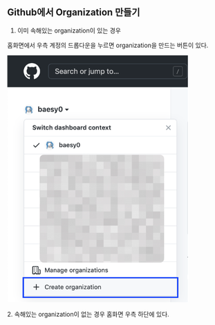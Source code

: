 ## Github에서 Organization 만들기
1. 이미 속해있는 organization이 있는 경우

홈화면에서 우측 계정의 드롭다운을 누르면 organization을 만드는 버튼이 있다.
<p align = "left">
<img src="/img/create_organization_button.png" width="420"><br/>
</p>
2. 속해있는 organization이 없는 경우
홈화면 우측 하단에 있다.
